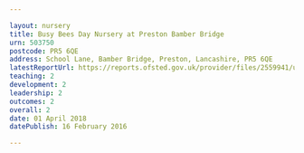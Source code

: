 ```yaml
---

layout: nursery
title: Busy Bees Day Nursery at Preston Bamber Bridge
urn: 503750
postcode: PR5 6QE
address: School Lane, Bamber Bridge, Preston, Lancashire, PR5 6QE
latestReportUrl: https://reports.ofsted.gov.uk/provider/files/2559941/urn/503750.pdf
teaching: 2
development: 2
leadership: 2
outcomes: 2
overall: 2
date: 01 April 2018 
datePublish: 16 February 2016

---
```


